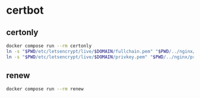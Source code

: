 # certbot

## certonly

```sh
docker compose run --rm certonly
ln -s "$PWD/etc/letsencrypt/live/$DOMAIN/fullchain.pem" "$PWD/../nginx/fullchain.pem"
ln -s "$PWD/etc/letsencrypt/live/$DOMAIN/privkey.pem" "$PWD/../nginx/privkey.pem"
```

## renew

```sh
docker compose run --rm renew
```
